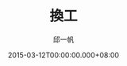 ---
issue: 112
title: 換工
author: 邱一帆
language: 四縣
date: 2015-03-12T00:00:00.000+08:00
topic: 懷想
difficulty: 2
wikidata: Q98095942
wikidata_link: https://www.wikidata.org/wiki/Q98095942
---